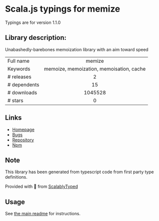 
# Scala.js typings for memize

Typings are for version 1.1.0

## Library description:
Unabashedly-barebones memoization library with an aim toward speed

|                    |                 |
| ------------------ | :-------------: |
| Full name          | memize |
| Keywords           | memoize, memoization, memoisation, cache |
| # releases         | 2 |
| # dependents       | 15 |
| # downloads        | 1045528 |
| # stars            | 0 |

## Links
- [Homepage](https://github.com/aduth/memize#readme)
- [Bugs](https://github.com/aduth/memize/issues)
- [Repository](https://github.com/aduth/memize)
- [Npm](https://www.npmjs.com/package/memize)
    


## Note
This library has been generated from typescript code from first party type definitions.

Provided with :purple_heart: from [ScalablyTyped](https://github.com/oyvindberg/ScalablyTyped)

## Usage
See [the main readme](../../readme.md) for instructions.


